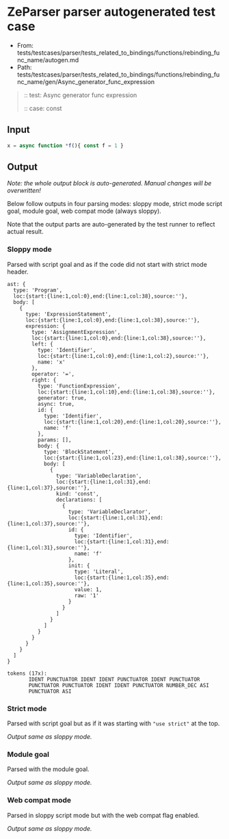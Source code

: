 # ZeParser parser autogenerated test case

- From: tests/testcases/parser/tests_related_to_bindings/functions/rebinding_func_name/autogen.md
- Path: tests/testcases/parser/tests_related_to_bindings/functions/rebinding_func_name/gen/Async_generator_func_expression

> :: test: Async generator func expression
>
> :: case: const

## Input


`````js
x = async function *f(){ const f = 1 }
`````

## Output

_Note: the whole output block is auto-generated. Manual changes will be overwritten!_

Below follow outputs in four parsing modes: sloppy mode, strict mode script goal, module goal, web compat mode (always sloppy).

Note that the output parts are auto-generated by the test runner to reflect actual result.

### Sloppy mode

Parsed with script goal and as if the code did not start with strict mode header.

`````
ast: {
  type: 'Program',
  loc:{start:{line:1,col:0},end:{line:1,col:38},source:''},
  body: [
    {
      type: 'ExpressionStatement',
      loc:{start:{line:1,col:0},end:{line:1,col:38},source:''},
      expression: {
        type: 'AssignmentExpression',
        loc:{start:{line:1,col:0},end:{line:1,col:38},source:''},
        left: {
          type: 'Identifier',
          loc:{start:{line:1,col:0},end:{line:1,col:2},source:''},
          name: 'x'
        },
        operator: '=',
        right: {
          type: 'FunctionExpression',
          loc:{start:{line:1,col:10},end:{line:1,col:38},source:''},
          generator: true,
          async: true,
          id: {
            type: 'Identifier',
            loc:{start:{line:1,col:20},end:{line:1,col:20},source:''},
            name: 'f'
          },
          params: [],
          body: {
            type: 'BlockStatement',
            loc:{start:{line:1,col:23},end:{line:1,col:38},source:''},
            body: [
              {
                type: 'VariableDeclaration',
                loc:{start:{line:1,col:31},end:{line:1,col:37},source:''},
                kind: 'const',
                declarations: [
                  {
                    type: 'VariableDeclarator',
                    loc:{start:{line:1,col:31},end:{line:1,col:37},source:''},
                    id: {
                      type: 'Identifier',
                      loc:{start:{line:1,col:31},end:{line:1,col:31},source:''},
                      name: 'f'
                    },
                    init: {
                      type: 'Literal',
                      loc:{start:{line:1,col:35},end:{line:1,col:35},source:''},
                      value: 1,
                      raw: '1'
                    }
                  }
                ]
              }
            ]
          }
        }
      }
    }
  ]
}

tokens (17x):
       IDENT PUNCTUATOR IDENT IDENT PUNCTUATOR IDENT PUNCTUATOR
       PUNCTUATOR PUNCTUATOR IDENT IDENT PUNCTUATOR NUMBER_DEC ASI
       PUNCTUATOR ASI
`````

### Strict mode

Parsed with script goal but as if it was starting with `"use strict"` at the top.

_Output same as sloppy mode._

### Module goal

Parsed with the module goal.

_Output same as sloppy mode._

### Web compat mode

Parsed in sloppy script mode but with the web compat flag enabled.

_Output same as sloppy mode._
